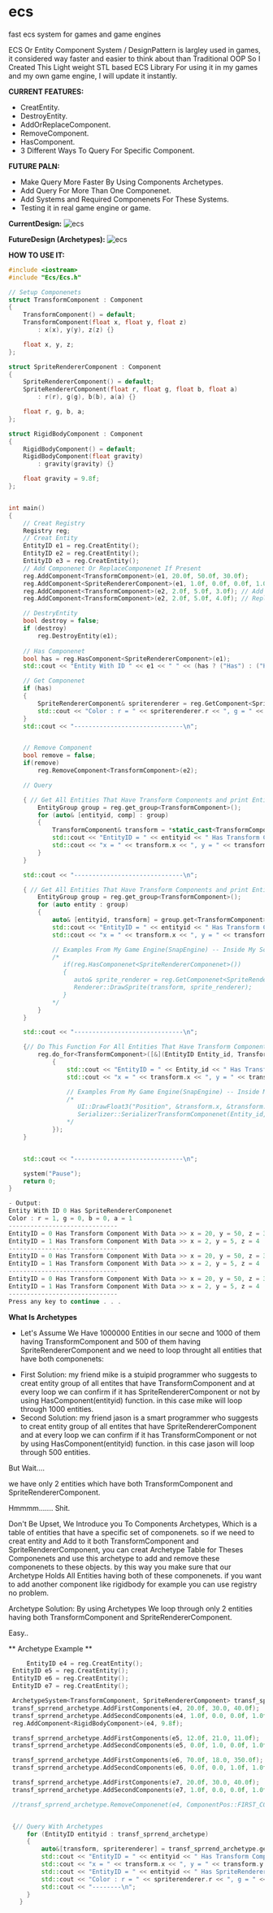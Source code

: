 # ecs
fast ecs system for games and game engines


ECS Or Entity Component System / DesignPattern is largley used in games, it considered way faster and easier to think about than Traditional OOP
So I Created This Light weight STL based ECS Library For using it in my games and my own game engine,
I will update it instantly.

**CURRENT FEATURES:**
- CreatEntity.
- DestroyEntity.
- AddOrReplaceComponent.
- RemoveComponent.
- HasComponent.
- 3 Different Ways To Query For Specific Component.

**FUTURE PALN:**
- Make Query More Faster By Using Components Archetypes.
- Add Query For More Than One Componenet.
- Add Systems and Required Componenets For These Systems.
- Testing it in real game engine or game.

**CurrentDesign:**
![ecs](/ECS/assets/CurrentDesign.png?raw=true)

**FutureDesign (Archetypes):**
![ecs](/ECS/assets/FutureDesign.png?raw=true)

**HOW TO USE IT:**
```c++
#include <iostream>
#include "Ecs/Ecs.h"

// Setup Componenets
struct TransformComponent : Component
{
	TransformComponent() = default;
	TransformComponent(float x, float y, float z)
		: x(x), y(y), z(z) {}

	float x, y, z;
};

struct SpriteRendererComponent : Component
{
	SpriteRendererComponent() = default;
	SpriteRendererComponent(float r, float g, float b, float a)
		: r(r), g(g), b(b), a(a) {}

	float r, g, b, a;
};

struct RigidBodyComponent : Component
{
	RigidBodyComponent() = default;
	RigidBodyComponent(float gravity)
		: gravity(gravity) {}

	float gravity = 9.8f;
};


int main()
{
	// Creat Registry
	Registry reg;
	// Creat Entity
	EntityID e1 = reg.CreatEntity();
	EntityID e2 = reg.CreatEntity();
	EntityID e3 = reg.CreatEntity();
	// Add Componenet Or ReplaceComponenet If Present
	reg.AddComponent<TransformComponent>(e1, 20.0f, 50.0f, 30.0f);
	reg.AddComponent<SpriteRendererComponent>(e1, 1.0f, 0.0f, 0.0f, 1.0f);
	reg.AddComponent<TransformComponent>(e2, 2.0f, 5.0f, 3.0f); // Add
	reg.AddComponent<TransformComponent>(e2, 2.0f, 5.0f, 4.0f); // Replace

	// DestryEntity
	bool destroy = false;
	if (destroy)
		reg.DestroyEntity(e1);
	
	// Has Componenet
	bool has = reg.HasComponent<SpriteRendererComponent>(e1);
	std::cout << "Entity With ID " << e1 << " " << (has ? ("Has") : ("Hasn't")) << " SpriteRendererComponenet\n";

	// Get Componenet
	if (has)
	{
		SpriteRendererComponent& spriterenderer = reg.GetComponent<SpriteRendererComponent>(e1);
		std::cout << "Color : r = " << spriterenderer.r << ", g = " << spriterenderer.g << ", b = " << spriterenderer.b << ", a = " << spriterenderer.a << "\n";
	}
	std::cout << "------------------------------\n";


	// Remove Component
	bool remove = false;
	if(remove)
		reg.RemoveComponent<TransformComponent>(e2);

	// Query

	{ // Get All Entities That Have Transform Components and print EntityID With It's Transform Componenet Data
		EntityGroup group = reg.get_group<TransformComponent>();
		for (auto& [entityid, comp] : group)
		{
			TransformComponent& transform = *static_cast<TransformComponent*>(comp.get());
			std::cout << "EntityID = " << entityid << " Has Transform Component With Data >> ";
			std::cout << "x = " << transform.x << ", y = " << transform.y << ", z = " << transform.z << "\n";
		}
	}

	std::cout << "------------------------------\n";

	{ // Get All Entities That Have Transform Components and print EntityID With It's Transform Componenet Data
		EntityGroup group = reg.get_group<TransformComponent>();
		for (auto entity : group)
		{
			auto& [entityid, transform] = group.get<TransformComponent>(entity);
			std::cout << "EntityID = " << entityid << " Has Transform Component With Data >> ";
			std::cout << "x = " << transform.x << ", y = " << transform.y << ", z = " << transform.z << "\n";

			// Examples From My Game Engine(SnapEngine) -- Inside My Scene->Render();
			/*
			   if(reg.HasComponenet<SpriteRendererComponenet>())
			   {
			      auto& sprite_renderer = reg.GetComponenet<SpriteRendererComponenet>(Entity_id);
			      Renderer::DrawSprite(transform, sprite_renderer);
			   }
			*/
		}
	}

	std::cout << "------------------------------\n";

	{// Do This Function For All Entities That Have Transform Component
		reg.do_for<TransformComponent>([&](EntityID Entity_id, TransformComponent& transform)
			{
				std::cout << "EntityID = " << Entity_id << " Has Transform Component With Data >> ";
				std::cout << "x = " << transform.x << ", y = " << transform.y << ", z = " << transform.z << "\n";

				// Examples From My Game Engine(SnapEngine) -- Inside My UI->Render(); & Serializer->SerializerScene();
				/*
				   UI::DrawFloat3("Position", &transform.x, &transform.y, &transform.z);
				   Serializer::SerializerTransformComponenet(Entity_id, transform);
				*/
			});
	}


	std::cout << "------------------------------\n";

	system("Pause");
	return 0;
}
```
```c++
- Output:
Entity With ID 0 Has SpriteRendererComponenet
Color : r = 1, g = 0, b = 0, a = 1
------------------------------
EntityID = 0 Has Transform Component With Data >> x = 20, y = 50, z = 30
EntityID = 1 Has Transform Component With Data >> x = 2, y = 5, z = 4
------------------------------
EntityID = 0 Has Transform Component With Data >> x = 20, y = 50, z = 30
EntityID = 1 Has Transform Component With Data >> x = 2, y = 5, z = 4
------------------------------
EntityID = 0 Has Transform Component With Data >> x = 20, y = 50, z = 30
EntityID = 1 Has Transform Component With Data >> x = 2, y = 5, z = 4
------------------------------
Press any key to continue . . .
```


**What Is Archetypes**
- Let's Assume We Have 1000000 Entities in our secne and 1000 of them having TransformComponent and 500 of them having SpriteRendererComponent and we need to loop throught all entities that have both componenets:
* First Solution: my friend mike is a stuipid programmer who suggests to creat entity group of all entites that have TransformComponent and at every loop we can confirm if it has SpriteRendererComponent or not by using HasComponent<SpriteRendererComponent>(entityid) function. in this case mike will loop through 1000 entities.
* Second Solution: my friend jason is a smart programmer who suggests to creat entity group of all entites that have SpriteRendererComponent and at every loop we can confirm if it has TransformComponent or not by using HasComponent<TransformComponent>(entityid) function. in this case jason will loop through 500 entities.

But Wait....

we have only 2 entities which have both TransformComponent and SpriteRendererComponent.

Hmmmm....... Shit.

Don't Be Upset, We Introduce you To Components Archetypes, Which is a table of entities that have a specific set of componenets.
so if we need to creat entity and Add to it both TransformComponent and SpriteRendererComponent, you can creat Archetype Table for Theses Componenets and use this archetype to add and remove these componenets to these objects. by this way you make sure that our Archetype Holds All Entities having both of these componenets.
if you want to add another component like rigidbody for example you can use registry no problem.

Archetype Solution: By using Archetypes We loop through only 2 entities having both TransformComponent and SpriteRendererComponent.

Easy..

   ** Archetype Example **
   ```c++
        EntityID e4 = reg.CreatEntity();
	EntityID e5 = reg.CreatEntity();
	EntityID e6 = reg.CreatEntity();
	EntityID e7 = reg.CreatEntity();

	ArchetypeSystem<TransformComponent, SpriteRendererComponent> transf_sprrend_archetype(reg);
	transf_sprrend_archetype.AddFirstComponents(e4, 20.0f, 30.0, 40.0f);
	transf_sprrend_archetype.AddSecondComponents(e4, 1.0f, 0.0, 0.0f, 1.0f);
	reg.AddComponent<RigidBodyComponent>(e4, 9.8f);

	transf_sprrend_archetype.AddFirstComponents(e5, 12.0f, 21.0, 11.0f);
	transf_sprrend_archetype.AddSecondComponents(e5, 0.0f, 1.0, 0.0f, 1.0f);

	transf_sprrend_archetype.AddFirstComponents(e6, 70.0f, 18.0, 350.0f);
	transf_sprrend_archetype.AddSecondComponents(e6, 0.0f, 0.0, 1.0f, 1.0f);

	transf_sprrend_archetype.AddFirstComponents(e7, 20.0f, 30.0, 40.0f);
	transf_sprrend_archetype.AddSecondComponents(e7, 1.0f, 0.0, 0.0f, 1.0f);

	//transf_sprrend_archetype.RemoveComponenet(e4, ComponentPos::FIRST_COMPONENT);


	{// Query With Archetypes
		for (EntityID entityid : transf_sprrend_archetype)
		{
			auto&[transform, spriterenderer] = transf_sprrend_archetype.get(entityid);
			std::cout << "EntityID = " << entityid << " Has Transform Component With Data >> ";
			std::cout << "x = " << transform.x << ", y = " << transform.y << ", z = " << transform.z << "\n";
			std::cout << "EntityID = " << entityid << " Has SpriteRenderer Component With Data >> ";
			std::cout << "Color : r = " << spriterenderer.r << ", g = " << spriterenderer.g << ", b = " << spriterenderer.b << ", a = " << spriterenderer.a << "\n";
			std::cout << "--------\n";
		}
      }
   ```
